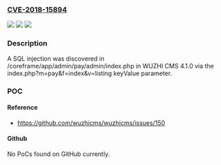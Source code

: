### [CVE-2018-15894](https://cve.mitre.org/cgi-bin/cvename.cgi?name=CVE-2018-15894)
![](https://img.shields.io/static/v1?label=Product&message=n%2Fa&color=blue)
![](https://img.shields.io/static/v1?label=Version&message=n%2Fa&color=blue)
![](https://img.shields.io/static/v1?label=Vulnerability&message=n%2Fa&color=brighgreen)

### Description

A SQL injection was discovered in /coreframe/app/admin/pay/admin/index.php in WUZHI CMS 4.1.0 via the index.php?m=pay&f=index&v=listing keyValue parameter.

### POC

#### Reference
- https://github.com/wuzhicms/wuzhicms/issues/150

#### Github
No PoCs found on GitHub currently.

